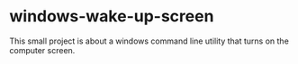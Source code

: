 # windows-wake-up-screen

This small project is about a windows command line utility that turns on the computer screen.

